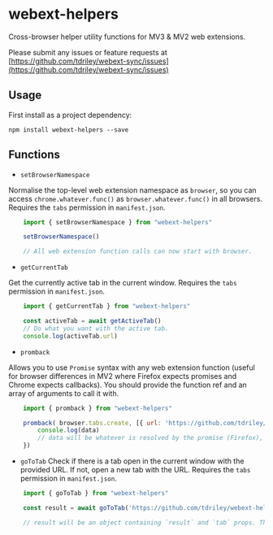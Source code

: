 # webext-helpers
Cross-browser helper utility functions for MV3 & MV2 web extensions.

Please submit any issues or feature requests at [https://github.com/tdriley/webext-sync/issues](https://github.com/tdriley/webext-sync/issues)

## Usage
First install as a project dependency: 

```npm install webext-helpers --save```

## Functions
 - `setBrowserNamespace`

Normalise the top-level web extension namespace as `browser`, so you can access `chrome.whatever.func()` as `browser.whatever.func()` in all browsers. Requires the `tabs` permission in `manifest.json`.

```javascript
    import { setBrowserNamespace } from "webext-helpers"

    setBrowserNamespace()

    // All web extension function calls can now start with browser.
```

 - `getCurrentTab`

Get the currently active tab in the current window. Requires the `tabs` permission in `manifest.json`.

```javascript
    import { getCurrentTab } from "webext-helpers"

    const activeTab = await getActiveTab()
    // Do what you want with the active tab.
    console.log(activeTab.url)
```

 - `promback`

Allows you to use `Promise` syntax with any web extension function (useful for browser differences in MV2 where Firefox expects promises and Chrome expects callbacks). You should provide the function ref and an array of arguments to call it with.

```javascript
    import { promback } from "webext-helpers"

    promback( browser.tabs.create, [{ url: 'https://github.com/tdriley/webext-helpers#readme' }]).then(data=> {
        console.log(data)
        // data will be whatever is resolved by the promise (Firefox), or whatever is provided to the callback func (Chrome).
    })
```

 - `goToTab`
Check if there is a tab open in the current window with the provided URL. If not, open a new tab with the URL. Requires the `tabs` permission in `manifest.json`.

```javascript
    import { goToTab } from "webext-helpers"

    const result = await goToTab('https://github.com/tdriley/webext-helpers#readme')

    // result will be an object containing `result` and `tab` props. The `result` prop will be "switched" if the tab was switched, or "opened" if the tab was opened. The `tab` prop will be the tab object of the tab that was switched to or opened.
```
